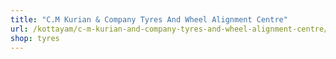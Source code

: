 ```yaml
---
title: "C.M Kurian & Company Tyres And Wheel Alignment Centre"
url: /kottayam/c-m-kurian-and-company-tyres-and-wheel-alignment-centre/
shop: tyres
---
```

